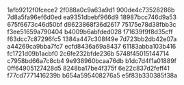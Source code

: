 1afb9212f0fcece2
2f088a0c9a63a9d1
900de4c73528286b
7d8a5fa96ef6d0ed
ea9351dbebf966d9
18987bcc746d9a53
675f6673c46d50bf
d8623868f36d2617
75175e78d38fbb3c
f3ee51659a790404
b4009b6abfded028
f71639f9f8d35cff
f63dcc7c87296fc5
1384a447c308f49e
7d723bb2db42e07a
a44269ca9bba7fc7
ecfd8436a69a8437
61183abba103b416
fc1721d09b1acbf0
2c6fe232bfde236b
5748f45015144714
c7958bd66a7c8cb4
9e938960bcaa76db
b1dc7d4f1a01889f
0ff64905127428d5
8248ba17be4f375f
6e22c837d2feff41
f77cd7771416239b
b654a595408276a5
e5f83b330385f38a
